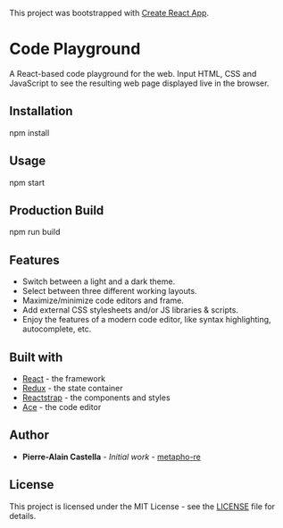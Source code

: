 This project was bootstrapped with [Create React App](https://github.com/facebook/create-react-app).

# Code Playground

A React-based code playground for the web.
Input HTML, CSS and JavaScript to see the resulting web page displayed live in the browser.

## Installation

npm install

## Usage

npm start

## Production Build

npm run build

## Features

* Switch between a light and a dark theme.
* Select between three different working layouts.
* Maximize/minimize code editors and frame.
* Add external CSS stylesheets and/or JS libraries & scripts.
* Enjoy the features of a modern code editor, like syntax highlighting, autocomplete, etc.

## Built with

* [React](https://github.com/facebook/react/) - the framework
* [Redux](https://github.com/reduxjs/redux) - the state container
* [Reactstrap](https://github.com/reactstrap/reactstrap) - the components and styles
* [Ace](https://github.com/securingsincity/react-ace) - the code editor

## Author

* **Pierre-Alain Castella** - *Initial work* - [metapho-re](https://github.com/metapho-re)

## License

This project is licensed under the MIT License - see the [LICENSE](LICENSE) file for details.

